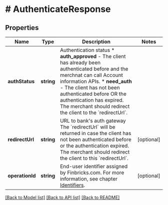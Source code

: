# # AuthenticateResponse

## Properties

Name | Type | Description | Notes
------------ | ------------- | ------------- | -------------
**authStatus** | **string** | Authentication status  * __auth_approved__ - The client has already been authenticated before and the merchnat can call Account information APIs. * __need_auth__ - The client has not been authenticated before OR the authentication has expired. The merchant should redirect the client to the &#x60;redirectUrl&#x60;. |
**redirectUrl** | **string** | URL to bank&#39;s auth gateway  The &#x60;redirectUrl&#x60; will be returned in case the client has not been authenticated before or the authentication expired. The merchant should redirect the client to this &#x60;redirectUrl&#x60;. | [optional]
**operationId** | **string** | End-user identifier assigned by Finbricks.com. For more information, see chapter [Identifiers](#section/Overview/Identifiers). | [optional]

[[Back to Model list]](../../README.md#models) [[Back to API list]](../../README.md#endpoints) [[Back to README]](../../README.md)
